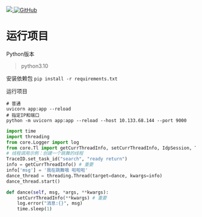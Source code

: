 <p>
<a href="https://www.murphysec.com/dr/kctlQJ59tVrS2Opo61">
    <img src="https://www.oscs1024.com/platform/badge/binkuolo/fastapi.svg?size=small">
</a>
<a href="https://github.com/binkuolo/fastapi/blob/main/LICENSE">
    <img alt="GitHub" src="https://img.shields.io/github/license/binkuolo/fastapi?style=flat-square">
</a>

# 运行项目
Python版本 
>python3.10

安装依赖包
`pip install -r requirements.txt`

运行项目
```shell
# 普通
uvicorn app:app --reload
# 指定IP和端口
python -m uvicorn app:app --reload --host 10.133.68.144 --port 9000
```

```python
import time
import threading
from core.Logger import log
from core.Tl import getCurrThreadInfo, setCurrThreadInfo, IdpSession, TraceID
# 线程调用示例：创建一个跳舞的线程
TraceID.set_task_id("search", "ready return")
info = getCurrThreadInfo() # 重要
info['msg'] = '我在跳舞哦 啦啦啦'
dance_thread = threading.Thread(target=dance, kwargs=info)
dance_thread.start()

def dance(self, msg, *args, **kwargs):
    setCurrThreadInfo(**kwargs) # 重要
    log.error("消息:{}", msg)
    time.sleep(1)
```